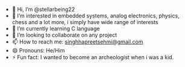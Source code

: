 - 👋 Hi, I’m @stellarbeing22
- 👀 I’m interested in embedded systems, analog electronics, physics, chess and a lot more, i simply have wide range of interests
- 🌱 I’m currently learning C language
- 💞️ I’m looking to collaborate on any project 
- 📫 How to reach me: singhhapreetsehmi@gmail.com
- 😄 Pronouns: He/Him
- ⚡ Fun fact: I wanted to become an archeologist when i was a kid.

<!---
stellarbeing22/stellarbeing22 is a ✨ special ✨ repository because its `README.md` (this file) appears on your GitHub profile.
You can click the Preview link to take a look at your changes.
--->
